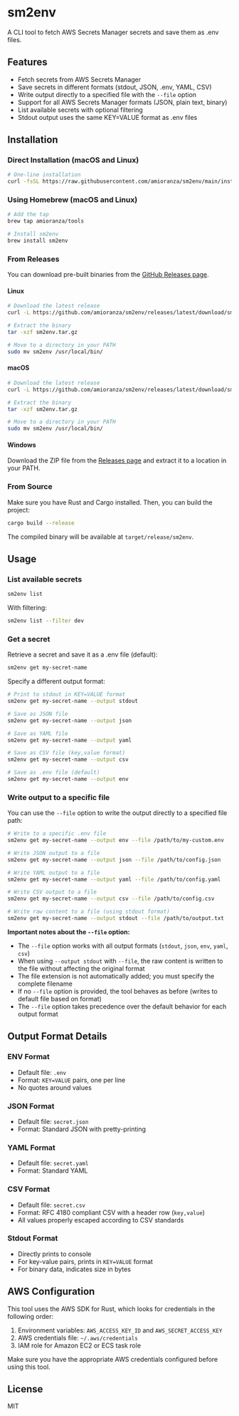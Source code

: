 # sm2env

A CLI tool to fetch AWS Secrets Manager secrets and save them as .env files.

## Features

- Fetch secrets from AWS Secrets Manager
- Save secrets in different formats (stdout, JSON, .env, YAML, CSV)
- Write output directly to a specified file with the `--file` option
- Support for all AWS Secrets Manager formats (JSON, plain text, binary)
- List available secrets with optional filtering
- Stdout output uses the same KEY=VALUE format as .env files

## Installation

### Direct Installation (macOS and Linux)

```bash
# One-line installation
curl -fsSL https://raw.githubusercontent.com/amioranza/sm2env/main/install.sh | bash
```

### Using Homebrew (macOS and Linux)

```bash
# Add the tap
brew tap amioranza/tools

# Install sm2env
brew install sm2env
```

### From Releases

You can download pre-built binaries from the [GitHub Releases page](https://github.com/amioranza/sm2env/releases).

#### Linux

```bash
# Download the latest release
curl -L https://github.com/amioranza/sm2env/releases/latest/download/sm2env-v*-x86_64-linux.tar.gz -o sm2env.tar.gz

# Extract the binary
tar -xzf sm2env.tar.gz

# Move to a directory in your PATH
sudo mv sm2env /usr/local/bin/
```

#### macOS

```bash
# Download the latest release
curl -L https://github.com/amioranza/sm2env/releases/latest/download/sm2env-v*-x86_64-apple-darwin.tar.gz -o sm2env.tar.gz

# Extract the binary
tar -xzf sm2env.tar.gz

# Move to a directory in your PATH
sudo mv sm2env /usr/local/bin/
```

#### Windows

Download the ZIP file from the [Releases page](https://github.com/amioranza/sm2env/releases) and extract it to a location in your PATH.

### From Source

Make sure you have Rust and Cargo installed. Then, you can build the project:

```bash
cargo build --release
```

The compiled binary will be available at `target/release/sm2env`.

## Usage

### List available secrets

```bash
sm2env list
```

With filtering:

```bash
sm2env list --filter dev
```

### Get a secret

Retrieve a secret and save it as a .env file (default):

```bash
sm2env get my-secret-name
```

Specify a different output format:

```bash
# Print to stdout in KEY=VALUE format
sm2env get my-secret-name --output stdout

# Save as JSON file
sm2env get my-secret-name --output json

# Save as YAML file
sm2env get my-secret-name --output yaml

# Save as CSV file (key,value format)
sm2env get my-secret-name --output csv

# Save as .env file (default)
sm2env get my-secret-name --output env
```

### Write output to a specific file

You can use the `--file` option to write the output directly to a specified file path:

```bash
# Write to a specific .env file
sm2env get my-secret-name --output env --file /path/to/my-custom.env

# Write JSON output to a file
sm2env get my-secret-name --output json --file /path/to/config.json

# Write YAML output to a file
sm2env get my-secret-name --output yaml --file /path/to/config.yaml

# Write CSV output to a file
sm2env get my-secret-name --output csv --file /path/to/config.csv

# Write raw content to a file (using stdout format)
sm2env get my-secret-name --output stdout --file /path/to/output.txt
```

**Important notes about the `--file` option:**

- The `--file` option works with all output formats (`stdout`, `json`, `env`, `yaml`, `csv`)
- When using `--output stdout` with `--file`, the raw content is written to the file without affecting the original format
- The file extension is not automatically added; you must specify the complete filename
- If no `--file` option is provided, the tool behaves as before (writes to default file based on format)
- The `--file` option takes precedence over the default behavior for each output format

## Output Format Details

### ENV Format

- Default file: `.env`
- Format: `KEY=VALUE` pairs, one per line
- No quotes around values

### JSON Format

- Default file: `secret.json`
- Format: Standard JSON with pretty-printing

### YAML Format

- Default file: `secret.yaml`
- Format: Standard YAML

### CSV Format

- Default file: `secret.csv`
- Format: RFC 4180 compliant CSV with a header row (`key,value`)
- All values properly escaped according to CSV standards

### Stdout Format

- Directly prints to console
- For key-value pairs, prints in `KEY=VALUE` format
- For binary data, indicates size in bytes

## AWS Configuration

This tool uses the AWS SDK for Rust, which looks for credentials in the following order:

1. Environment variables: `AWS_ACCESS_KEY_ID` and `AWS_SECRET_ACCESS_KEY`
2. AWS credentials file: `~/.aws/credentials`
3. IAM role for Amazon EC2 or ECS task role

Make sure you have the appropriate AWS credentials configured before using this tool.

## License

MIT
